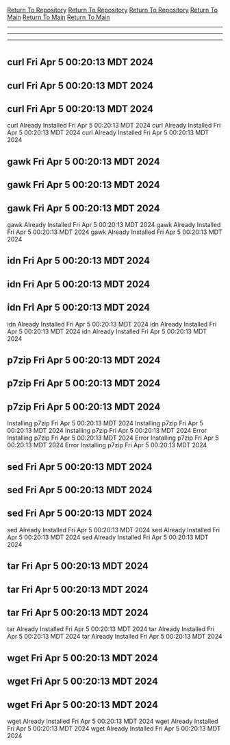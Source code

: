 [Return To Repository](https://github.com/DigitalWarrior/piholeparser/)
[Return To Repository](https://github.com/DigitalWarrior/piholeparser/)
[Return To Repository](https://github.com/DigitalWarrior/piholeparser/)
[Return To Main](https://github.com/DigitalWarrior/piholeparser/blob/master/RecentRunLogs/Mainlog.md)
[Return To Main](https://github.com/DigitalWarrior/piholeparser/blob/master/RecentRunLogs/Mainlog.md)
[Return To Main](https://github.com/DigitalWarrior/piholeparser/blob/master/RecentRunLogs/Mainlog.md)
____________________________________
____________________________________
____________________________________
# 
# 
# 
## curl Fri Apr  5 00:20:13 MDT 2024
## curl Fri Apr  5 00:20:13 MDT 2024
## curl Fri Apr  5 00:20:13 MDT 2024
curl Already Installed Fri Apr  5 00:20:13 MDT 2024
curl Already Installed Fri Apr  5 00:20:13 MDT 2024
curl Already Installed Fri Apr  5 00:20:13 MDT 2024
## gawk Fri Apr  5 00:20:13 MDT 2024
## gawk Fri Apr  5 00:20:13 MDT 2024
## gawk Fri Apr  5 00:20:13 MDT 2024
gawk Already Installed Fri Apr  5 00:20:13 MDT 2024
gawk Already Installed Fri Apr  5 00:20:13 MDT 2024
gawk Already Installed Fri Apr  5 00:20:13 MDT 2024
## idn Fri Apr  5 00:20:13 MDT 2024
## idn Fri Apr  5 00:20:13 MDT 2024
## idn Fri Apr  5 00:20:13 MDT 2024
idn Already Installed Fri Apr  5 00:20:13 MDT 2024
idn Already Installed Fri Apr  5 00:20:13 MDT 2024
idn Already Installed Fri Apr  5 00:20:13 MDT 2024
## p7zip Fri Apr  5 00:20:13 MDT 2024
## p7zip Fri Apr  5 00:20:13 MDT 2024
## p7zip Fri Apr  5 00:20:13 MDT 2024
Installing p7zip Fri Apr  5 00:20:13 MDT 2024
Installing p7zip Fri Apr  5 00:20:13 MDT 2024
Installing p7zip Fri Apr  5 00:20:13 MDT 2024
Error Installing p7zip Fri Apr  5 00:20:13 MDT 2024
Error Installing p7zip Fri Apr  5 00:20:13 MDT 2024
Error Installing p7zip Fri Apr  5 00:20:13 MDT 2024
## sed Fri Apr  5 00:20:13 MDT 2024
## sed Fri Apr  5 00:20:13 MDT 2024
## sed Fri Apr  5 00:20:13 MDT 2024
sed Already Installed Fri Apr  5 00:20:13 MDT 2024
sed Already Installed Fri Apr  5 00:20:13 MDT 2024
sed Already Installed Fri Apr  5 00:20:13 MDT 2024
## tar Fri Apr  5 00:20:13 MDT 2024
## tar Fri Apr  5 00:20:13 MDT 2024
## tar Fri Apr  5 00:20:13 MDT 2024
tar Already Installed Fri Apr  5 00:20:13 MDT 2024
tar Already Installed Fri Apr  5 00:20:13 MDT 2024
tar Already Installed Fri Apr  5 00:20:13 MDT 2024
## wget Fri Apr  5 00:20:13 MDT 2024
## wget Fri Apr  5 00:20:13 MDT 2024
## wget Fri Apr  5 00:20:13 MDT 2024
wget Already Installed Fri Apr  5 00:20:13 MDT 2024
wget Already Installed Fri Apr  5 00:20:13 MDT 2024
wget Already Installed Fri Apr  5 00:20:13 MDT 2024
